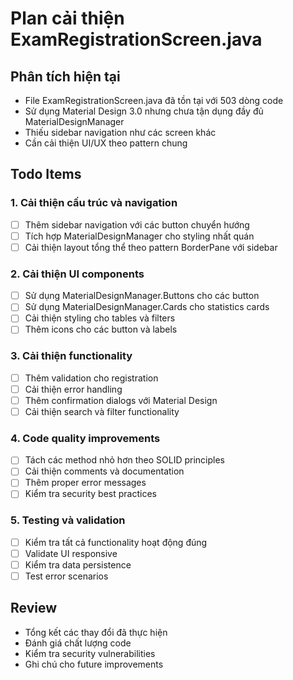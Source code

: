 # Plan cải thiện ExamRegistrationScreen.java

## Phân tích hiện tại

- File ExamRegistrationScreen.java đã tồn tại với 503 dòng code
- Sử dụng Material Design 3.0 nhưng chưa tận dụng đầy đủ MaterialDesignManager
- Thiếu sidebar navigation như các screen khác
- Cần cải thiện UI/UX theo pattern chung

## Todo Items

### 1. Cải thiện cấu trúc và navigation

- [ ] Thêm sidebar navigation với các button chuyển hướng
- [ ] Tích hợp MaterialDesignManager cho styling nhất quán
- [ ] Cải thiện layout tổng thể theo pattern BorderPane với sidebar

### 2. Cải thiện UI components

- [ ] Sử dụng MaterialDesignManager.Buttons cho các button
- [ ] Sử dụng MaterialDesignManager.Cards cho statistics cards
- [ ] Cải thiện styling cho tables và filters
- [ ] Thêm icons cho các button và labels

### 3. Cải thiện functionality

- [ ] Thêm validation cho registration
- [ ] Cải thiện error handling
- [ ] Thêm confirmation dialogs với Material Design
- [ ] Cải thiện search và filter functionality

### 4. Code quality improvements

- [ ] Tách các method nhỏ hơn theo SOLID principles
- [ ] Cải thiện comments và documentation
- [ ] Thêm proper error messages
- [ ] Kiểm tra security best practices

### 5. Testing và validation

- [ ] Kiểm tra tất cả functionality hoạt động đúng
- [ ] Validate UI responsive
- [ ] Kiểm tra data persistence
- [ ] Test error scenarios

## Review

- Tổng kết các thay đổi đã thực hiện
- Đánh giá chất lượng code
- Kiểm tra security vulnerabilities
- Ghi chú cho future improvements
